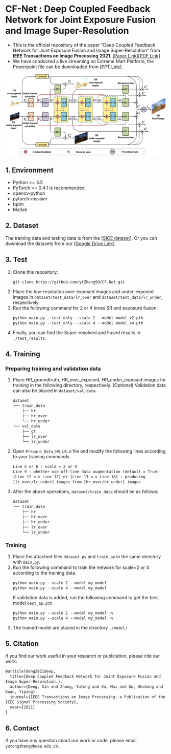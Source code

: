 # CF-Net : Deep Coupled Feedback Network for Joint Exposure Fusion and Image Super-Resolution
- This is the official repository of the paper "Deep Coupled Feedback Network for Joint Exposure Fusion and Image Super-Resolution" from **IEEE Transactions on Image Processing 2021**. [[Paper Link]](https://ieeexplore.ieee.org/abstract/document/9357931, "Paper Link")[[PDF Link]](https://ieeexplore.ieee.org/stamp/stamp.jsp?tp=&arnumber=9357931)
- We have conducted a live streaming on Extreme Mart Platform, the Powerpoint file can be downloaded from [[PPT Link]](https://kdocs.cn/l/coxDwl57PbVi
).

![framework](./imgs/framework.png)

## 1. Environment
- Python >= 3.5
- PyTorch >= 0.4.1 is recommended
- opencv-python
- pytorch-msssim
- tqdm
- Matlab

## 2. Dataset
The training data and testing data is from the [[SICE dataset]](https://github.com/csjcai/SICE, "Official SICE"). Or you can download the datasets from our [[Google Drive Link]](https://drive.google.com/drive/folders/1Ik0D2pf93aLOlexevpAE5ftckMTQscZo?usp=sharing., "Ours").

## 3. Test
1. Clone this repository:
    ```
    git clone https://github.com/ytZhang99/CF-Net.git
    ```
2. Place the low-resolution over-exposed images and under-exposed images in `dataset/test_data/lr_over` and `dataset/test_data/lr_under`, respectively.
3. Run the following command for 2 or 4 times SR and exposure fusion:
    ```
    python main.py --test_only --scale 2 --model model_x2.pth
    python main.py --test_only --scale 4 --model model_x4.pth
    ```
4. Finally, you can find the Super-resolved and Fused results in `./test_results`.

## 4. Training
### Preparing training and validation data
1. Place HR_groundtruth, HR_over_exposed, HR_under_exposed images for training in the following directory, respectively. (Optional) Validation data can also be placed in `dataset/val_data`. 
    ```
    dataset 
    ├── train_data
        ├── hr
        ├── hr_over
        └── hr_under
    └── val_data
        ├── gt
        ├── lr_over
        └── lr_under
    ```                
2. Open `Prepare_Data_HR_LR.m` file and modify the following lines according to your training commands.
    ```
    Line 5 or 6 : scale = 2 or 4
    Line 9 : whether use off-line data augmentation (default = True)
    [Line 12 <-> Line 17] or [Line 13 <-> Line 18] : producing [lr_over/lr_under] images from [hr_over/hr_under] images
    ```
3. After the above operations, `dataset/train_data` should be as follows:
    ```
    dataset
    └── train_data 
        ├── hr
        ├── hr_over
        ├── hr_under
        ├── lr_over
        └── lr_under
    ```
### Training
1. Place the attached files `dataset.py` and `train.py` in the same directory with `main.py`.
2. Run the following command to train the network for scale=2 or 4 according to the training data.
    ```
    python main.py --scale 2 --model my_model
    python main.py --scale 4 --model my_model
    ```
    If validation data is added, run the following command to get the best model `best_ep.pth`.
    ```
    python main.py --scale 2 --model my_model -v
    python main.py --scale 4 --model my_model -v
    ```
3. The trained model are placed in the directory `./model/`.

## 5. Citation
If you find our work useful in your research or publication, please cite our work:
```
@article{deng2021deep,
  title={Deep Coupled Feedback Network for Joint Exposure Fusion and Image Super-Resolution.},
  author={Deng, Xin and Zhang, Yutong and Xu, Mai and Gu, Shuhang and Duan, Yiping},
  journal={IEEE Transactions on Image Processing: a Publication of the IEEE Signal Processing Society},
  year={2021}
}
```

## 6. Contact
If you have any question about our work or code, please email `yutongzhang@buaa.edu.cn` .
